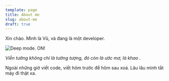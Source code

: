 ```yaml
---
template: page
title: About me
slug: about-me
draft: true
---
```

Xin chào. Mình là Vũ, và đang là một developer. 

![Deep mode. ON!](/media/52487944_793726864307752_6586086869560197120_n.jpg)

_Viễn tưởng không chỉ là tưởng tượng, đó còn là ước mơ, là khao ._

Ngoài những giờ viết code, viết hôm trước để hôm sau xoá. Lâu lâu mình  tắt máy đi thật xa.

